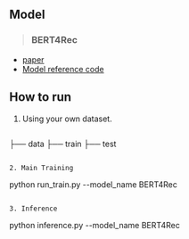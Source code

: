 ## Model
> ### BERT4Rec
- [paper](https://arxiv.org/abs/1904.06690v2)
- [Model reference code](https://github.com/jaywonchung/BERT4Rec-VAE-Pytorch)

## How to run

1. Using your own dataset.
   ```
├── data
    ├── train
    ├── test
   ```

2. Main Training
   ```
   python run_train.py --model_name BERT4Rec 
   ```

3. Inference
   ```
   python inference.py --model_name BERT4Rec 
   ```
